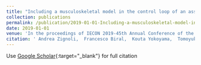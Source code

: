 ```yaml
---
title: "Including a musculoskeletal model in the control loop of an assistive robot for the design of optimal target forces"
collection: publications
permalink: /publication/2019-01-01-Including-a-musculoskeletal-model-in-the-control-loop-of-an-assistive-robot-for-the-design-of-optimal-target-forces
date: 2019-01-01
venue: 'In the proceedings of IECON 2019-45th Annual Conference of the IEEE Industrial Electronics Society'
citation: ' Andrea Zignoli,  Francesco Biral,  Kouta Yokoyama,  Tomoyuki Shimono, &quot;Including a musculoskeletal model in the control loop of an assistive robot for the design of optimal target forces.&quot; In the proceedings of IECON 2019-45th Annual Conference of the IEEE Industrial Electronics Society, 2019.'
---
```

Use [Google Scholar](https://scholar.google.com/scholar?q=Including+a+musculoskeletal+model+in+the+control+loop+of+an+assistive+robot+for+the+design+of+optimal+target+forces){:target="_blank"} for full citation